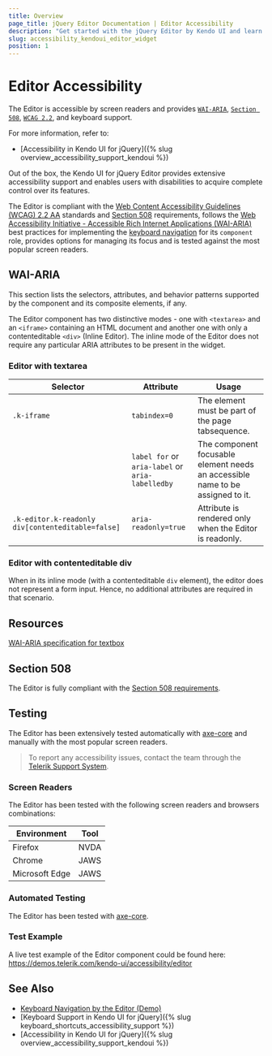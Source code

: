 ```yaml
---
title: Overview
page_title: jQuery Editor Documentation | Editor Accessibility
description: "Get started with the jQuery Editor by Kendo UI and learn about its accessibility support for WAI-ARIA, Section 508, and WCAG 2.2."
slug: accessibility_kendoui_editor_widget
position: 1
---
```


# Editor Accessibility

The Editor is accessible by screen readers and provides [`WAI-ARIA`](https://www.w3.org/WAI/ARIA/apg/), [`Section 508`](https://www.section508.gov/), [`WCAG 2.2`](https://www.w3.org/TR/WCAG22/), and keyboard support.

For more information, refer to:
* [Accessibility in Kendo UI for jQuery]({% slug overview_accessibility_support_kendoui %})




Out of the box, the Kendo UI for jQuery Editor provides extensive accessibility support and enables users with disabilities to acquire complete control over its features.


The Editor is compliant with the [Web Content Accessibility Guidelines (WCAG) 2.2 AA](https://www.w3.org/TR/WCAG22/) standards and [Section 508](https://www.section508.gov/) requirements, follows the [Web Accessibility Initiative - Accessible Rich Internet Applications (WAI-ARIA)](https://www.w3.org/WAI/ARIA/apg/) best practices for implementing the [keyboard navigation](#keyboard-navigation) for its `component` role, provides options for managing its focus and is tested against the most popular screen readers.

## WAI-ARIA


This section lists the selectors, attributes, and behavior patterns supported by the component and its composite elements, if any.


The Editor component has two distinctive modes - one with `<textarea>` and an `<iframe>` containing an HTML document and another one with only a contenteditable `<div>` (Inline Editor). The inline mode of the Editor does not require any particular ARIA attributes to be present in the widget.

### Editor with textarea

| Selector | Attribute | Usage |
| -------- | --------- | ----- |
| `.k-iframe` | `tabindex=0` | The element must be part of the page tabsequence. |
|  | `label for` or `aria-label` or `aria-labelledby` | The component focusable element needs an accessible name to be assigned to it. |
| `.k-editor.k-readonly div[contenteditable=false]` | `aria-readonly=true` | Attribute is rendered only when the Editor is readonly. |

### Editor with contenteditable div


When in its inline mode (with a contenteditable `div` element), the editor does not represent a form input. Hence, no additional attributes are required in that scenario.

## Resources

[WAI-ARIA specification for textbox](https://www.w3.org/TR/wai-aria-1.2/#textbox)

## Section 508


The Editor is fully compliant with the [Section 508 requirements](http://www.section508.gov/).

## Testing


The Editor has been extensively tested automatically with [axe-core](https://github.com/dequelabs/axe-core) and manually with the most popular screen readers.

> To report any accessibility issues, contact the team through the [Telerik Support System](https://www.telerik.com/account/support-center).

### Screen Readers


The Editor has been tested with the following screen readers and browsers combinations:

| Environment | Tool |
| ----------- | ---- |
| Firefox | NVDA |
| Chrome | JAWS |
| Microsoft Edge | JAWS |



### Automated Testing

The Editor has been tested with [axe-core](https://github.com/dequelabs/axe-core).

### Test Example

A live test example of the Editor component could be found here: https://demos.telerik.com/kendo-ui/accessibility/editor

## See Also

* [Keyboard Navigation by the Editor (Demo)](https://demos.telerik.com/kendo-ui/editor/keyboard-navigation)
* [Keyboard Support in Kendo UI for jQuery]({% slug keyboard_shortcuts_accessibility_support %})
* [Accessibility in Kendo UI for jQuery]({% slug overview_accessibility_support_kendoui %})